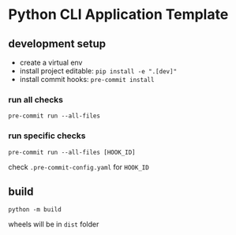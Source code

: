 # Python CLI Application Template

## development setup

- create a virtual env
- install project editable: `pip install -e ".[dev]"`
- install commit hooks: `pre-commit install`

### run all checks
```
pre-commit run --all-files
```
### run specific checks
```
pre-commit run --all-files [HOOK_ID]
```

check `.pre-commit-config.yaml` for `HOOK_ID`

## build
```
python -m build
```
wheels will be in `dist` folder
